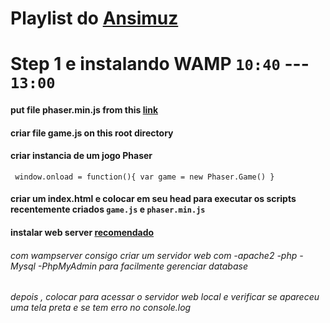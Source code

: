 # Playlist do [Ansimuz](https://youtube.com/playlist?list=PLDyH9Tk5ZdFzEu_izyqgPFtHJJXkc79no&si=TT57fyrdWzp3MULc)

# Step 1  e  instalando WAMP   `10:40` --- `13:00`

#### put file phaser.min.js from this [link](https://phaser.io/download/stable)
#### criar file game.js on this root directory
#### criar instancia de um jogo Phaser 
`
window.onload = function(){
  var game = new Phaser.Game()
}`
#### criar um index.html e colocar em seu head para executar os scripts recentemente criados  `game.js` e `phaser.min.js`
#### instalar web server [recomendado](https://www.wampserver.com/en/)
###### com wampserver consigo criar um servidor web com -apache2 -php -Mysql -PhpMyAdmin para facilmente gerenciar database
###### depois , colocar para acessar o servidor web local e verificar se apareceu uma tela preta e se tem erro no console.log
